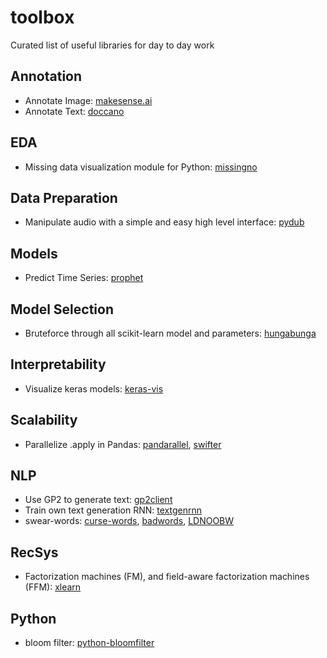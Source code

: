 # toolbox
Curated list of useful libraries for day to day work

## Annotation
- Annotate Image: [makesense.ai](https://www.makesense.ai/) 
- Annotate Text: [doccano](https://doccano.herokuapp.com/)

## EDA
- Missing data visualization module for Python: [missingno](https://github.com/ResidentMario/missingno)

## Data Preparation
- Manipulate audio with a simple and easy high level interface: [pydub](https://github.com/jiaaro/pydub)

## Models
- Predict Time Series: [prophet](https://facebook.github.io/prophet/docs/quick_start.html#python-api)

## Model Selection
- Bruteforce through all scikit-learn model and parameters: [hungabunga](https://github.com/ypeleg/HungaBunga)

## Interpretability
- Visualize keras models: [keras-vis](https://github.com/raghakot/keras-vis)

## Scalability
- Parallelize .apply in Pandas: [pandarallel](https://github.com/nalepae/pandarallel), [swifter](https://github.com/jmcarpenter2/swifter)
  
## NLP
- Use GP2 to generate text: [gp2client](https://github.com/rish-16/gpt2client)
- Train own text generation RNN: [textgenrnn](https://github.com/minimaxir/textgenrnn)
- swear-words: [curse-words](https://github.com/reimertz/curse-words), [badwords](https://github.com/MauriceButler/badwords), [LDNOOBW](https://github.com/LDNOOBW/List-of-Dirty-Naughty-Obscene-and-Otherwise-Bad-Words)

## RecSys
- Factorization machines (FM), and field-aware factorization machines (FFM): [xlearn](https://github.com/aksnzhy/xlearn)

## Python
- bloom filter: [python-bloomfilter](https://github.com/jaybaird/python-bloomfilter)
